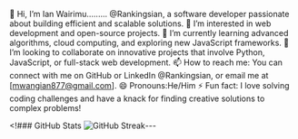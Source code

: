 👋 Hi, I’m Ian Wairimu......... @Rankingsian, a software developer passionate about building efficient and scalable solutions.
👀 I’m interested in web development and open-source projects.
🌱 I’m currently learning advanced algorithms, cloud computing, and exploring new JavaScript frameworks.
💞️ I’m looking to collaborate on innovative projects that involve Python, JavaScript, or full-stack web development.
📫 How to reach me: You can connect with me on GitHub or LinkedIn @Rankingsian, or email me at [mwangian877@gmail.com].
😄 Pronouns:He/Him
⚡ Fun fact: I love solving coding challenges and have a knack for finding creative solutions to complex problems!

<!### GitHub Stats
![GitHub Streak](https://streak-stats.demolab.com/?user=Rankingsian&theme=dark)---

